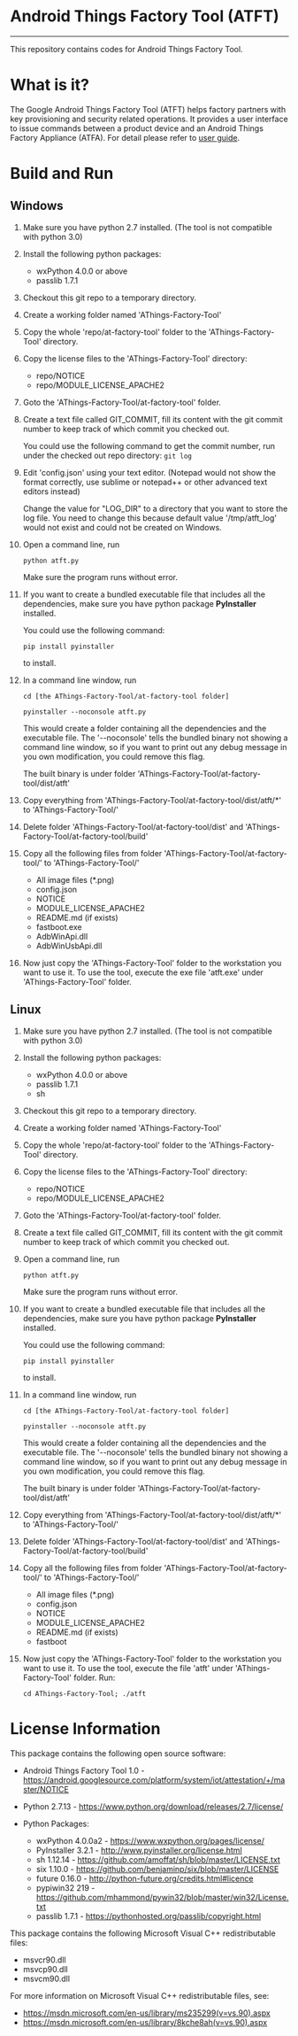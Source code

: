 # Android Things Factory Tool (ATFT)

--------------------------------------------------------------------------------

This repository contains codes for Android Things Factory Tool.

# What is it?

The Google Android Things Factory Tool (ATFT) helps factory partners with key
provisioning and security related operations. It provides a user interface to
issue commands between a product device and an Android Things Factory Appliance
(ATFA). For detail please refer to [user
guide](https://support.google.com/androidpartners_things/answer/7549162?hl=en&ref_topic=7394193).

# Build and Run

## Windows

1.  Make sure you have python 2.7 installed. (The tool is not compatible with
    python 3.0)

1.  Install the following python packages:

    *   wxPython 4.0.0 or above
    *   passlib 1.7.1

1.  Checkout this git repo to a temporary directory.

1.  Create a working folder named 'AThings-Factory-Tool'

1.  Copy the whole 'repo/at-factory-tool' folder to the 'AThings-Factory-Tool'
    directory.

1.  Copy the license files to the 'AThings-Factory-Tool' directory:

    *   repo/NOTICE
    *   repo/MODULE\_LICENSE\_APACHE2

1.  Goto the 'AThings-Factory-Tool/at-factory-tool' folder.

1.  Create a text file called GIT\_COMMIT, fill its content with the git commit
    number to keep track of which commit you checked out.

    You could use the following command to get the commit number, run under the
    checked out repo directory: `git log`

1.  Edit 'config.json' using your text editor. (Notepad would not show the
    format correctly, use sublime or notepad++ or other advanced text editors
    instead)

    Change the value for "LOG\_DIR" to a directory that you want to store the
    log file. You need to change this because default value '/tmp/atft\_log'
    would not exist and could not be created on Windows.

1.  Open a command line, run

    `python atft.py`

    Make sure the program runs without error.

1.  If you want to create a bundled executable file that includes all the
    dependencies, make sure you have python package **PyInstaller** installed.

    You could use the following command:

    `pip install pyinstaller`

    to install.

1.  In a command line window, run

    `cd [the AThings-Factory-Tool/at-factory-tool folder]`

    `pyinstaller --noconsole atft.py`

    This would create a folder containing all the dependencies and the
    executable file. The '--noconsole' tells the bundled binary not showing a
    command line window, so if you want to print out any debug message in you
    own modification, you could remove this flag.

    The built binary is under folder
    'AThings-Factory-Tool/at-factory-tool/dist/atft'

1.  Copy everything from 'AThings-Factory-Tool/at-factory-tool/dist/atft/*' to
    'AThings-Factory-Tool/'

1.  Delete folder 'AThings-Factory-Tool/at-factory-tool/dist' and
    'AThings-Factory-Tool/at-factory-tool/build'

1.  Copy all the following files from folder
    'AThings-Factory-Tool/at-factory-tool/' to 'AThings-Factory-Tool/'

    *   All image files (*.png)
    *   config.json
    *   NOTICE
    *   MODULE\_LICENSE\_APACHE2
    *   README.md (if exists)
    *   fastboot.exe
    *   AdbWinApi.dll
    *   AdbWinUsbApi.dll

1.  Now just copy the 'AThings-Factory-Tool' folder to the workstation you want
    to use it. To use the tool, execute the exe file 'atft.exe' under
    'AThings-Factory-Tool' folder.

## Linux

1.  Make sure you have python 2.7 installed. (The tool is not compatible with
    python 3.0)

1.  Install the following python packages:

    *   wxPython 4.0.0 or above
    *   passlib 1.7.1
    *   sh

1.  Checkout this git repo to a temporary directory.

1.  Create a working folder named 'AThings-Factory-Tool'

1.  Copy the whole 'repo/at-factory-tool' folder to the 'AThings-Factory-Tool'
    directory.

1.  Copy the license files to the 'AThings-Factory-Tool' directory:

    *   repo/NOTICE
    *   repo/MODULE\_LICENSE\_APACHE2

1.  Goto the 'AThings-Factory-Tool/at-factory-tool' folder.

1.  Create a text file called GIT_COMMIT, fill its content with the git commit
    number to keep track of which commit you checked out.

1.  Open a command line, run

    `python atft.py`

    Make sure the program runs without error.

1.  If you want to create a bundled executable file that includes all the
    dependencies, make sure you have python package **PyInstaller** installed.

    You could use the following command:

    `pip install pyinstaller`

    to install.

1.  In a command line window, run

    `cd [the AThings-Factory-Tool/at-factory-tool folder]`

    `pyinstaller --noconsole atft.py`

    This would create a folder containing all the dependencies and the
    executable file. The '--noconsole' tells the bundled binary not showing a
    command line window, so if you want to print out any debug message in you
    own modification, you could remove this flag.

    The built binary is under folder
    'AThings-Factory-Tool/at-factory-tool/dist/atft'

1.  Copy everything from 'AThings-Factory-Tool/at-factory-tool/dist/atft/*' to
    'AThings-Factory-Tool/'

1.  Delete folder 'AThings-Factory-Tool/at-factory-tool/dist' and
    'AThings-Factory-Tool/at-factory-tool/build'

1.  Copy all the following files from folder
    'AThings-Factory-Tool/at-factory-tool/' to 'AThings-Factory-Tool/'

    *   All image files (*.png)
    *   config.json
    *   NOTICE
    *   MODULE_LICENSE_APACHE2
    *   README.md (if exists)
    *   fastboot

1.  Now just copy the 'AThings-Factory-Tool' folder to the workstation you want
    to use it. To use the tool, execute the file 'atft' under
    'AThings-Factory-Tool' folder. Run:

    `cd AThings-Factory-Tool; ./atft`

# License Information

This package contains the following open source software:

*   Android Things Factory Tool 1.0 -
    https://android.googlesource.com/platform/system/iot/attestation/+/master/NOTICE

*   Python 2.7.13 - https://www.python.org/download/releases/2.7/license/

*   Python Packages:

    *   wxPython 4.0.0a2 - https://www.wxpython.org/pages/license/
    *   PyInstaller 3.2.1 - http://www.pyinstaller.org/license.html
    *   sh 1.12.14 - https://github.com/amoffat/sh/blob/master/LICENSE.txt
    *   six 1.10.0 - https://github.com/benjaminp/six/blob/master/LICENSE
    *   future 0.16.0 - http://python-future.org/credits.html#licence
    *   pypiwin32 219 -
        https://github.com/mhammond/pywin32/blob/master/win32/License.txt
    *   passlib 1.7.1 - https://pythonhosted.org/passlib/copyright.html

This package contains the following Microsoft Visual C++ redistributable files:

*   msvcr90.dll
*   msvcp90.dll
*   msvcm90.dll

For more information on Microsoft Visual C++ redistributable files, see:

*   https://msdn.microsoft.com/en-us/library/ms235299(v=vs.90).aspx
*   https://msdn.microsoft.com/en-us/library/8kche8ah(v=vs.90).aspx
